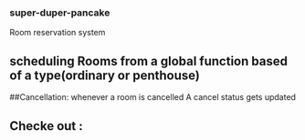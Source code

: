 ### super-duper-pancake
Room reservation system
## scheduling Rooms from a global function based of a type(ordinary or penthouse)
##Cancellation: whenever a room is cancelled A cancel status gets updated 
## Checke out :
